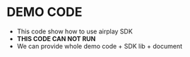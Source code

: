 # DEMO CODE

* This code show how to use airplay SDK
* **THIS CODE CAN NOT RUN**
* We can provide whole demo code + SDK lib + document

